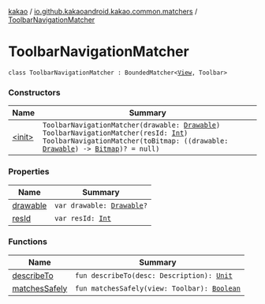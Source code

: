 [kakao](../../index.md) / [io.github.kakaoandroid.kakao.common.matchers](../index.md) / [ToolbarNavigationMatcher](./index.md)

# ToolbarNavigationMatcher

`class ToolbarNavigationMatcher : BoundedMatcher<`[`View`](https://developer.android.com/reference/android/view/View.html)`, Toolbar>`

### Constructors

| Name | Summary |
|---|---|
| [&lt;init&gt;](-init-.md) | `ToolbarNavigationMatcher(drawable: `[`Drawable`](https://developer.android.com/reference/android/graphics/drawable/Drawable.html)`)`<br>`ToolbarNavigationMatcher(resId: `[`Int`](https://kotlinlang.org/api/latest/jvm/stdlib/kotlin/-int/index.html)`)`<br>`ToolbarNavigationMatcher(toBitmap: ((drawable: `[`Drawable`](https://developer.android.com/reference/android/graphics/drawable/Drawable.html)`) -> `[`Bitmap`](https://developer.android.com/reference/android/graphics/Bitmap.html)`)? = null)` |

### Properties

| Name | Summary |
|---|---|
| [drawable](drawable.md) | `var drawable: `[`Drawable`](https://developer.android.com/reference/android/graphics/drawable/Drawable.html)`?` |
| [resId](res-id.md) | `var resId: `[`Int`](https://kotlinlang.org/api/latest/jvm/stdlib/kotlin/-int/index.html) |

### Functions

| Name | Summary |
|---|---|
| [describeTo](describe-to.md) | `fun describeTo(desc: Description): `[`Unit`](https://kotlinlang.org/api/latest/jvm/stdlib/kotlin/-unit/index.html) |
| [matchesSafely](matches-safely.md) | `fun matchesSafely(view: Toolbar): `[`Boolean`](https://kotlinlang.org/api/latest/jvm/stdlib/kotlin/-boolean/index.html) |
